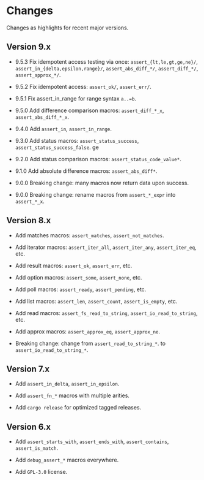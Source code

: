 # Changes

Changes as highlights for recent major versions.


## Version 9.x

* 9.5.3 Fix idempotent access testing via once: `assert_{lt,le,gt,ge,ne}/`, `assert_in_{delta,epsilon,range}/`, `assert_abs_diff_*/`, `assert_diff_*/`, `assert_approx_*/`.

* 9.5.2 Fix idempotent access: `assert_ok/`, `assert_err/`.

* 9.5.1 Fix assert_in_range for range syntax `a..=b`.
  
* 9.5.0 Add difference comparison macros: `assert_diff_*_x`, `assert_abs_diff_*_x`.

* 9.4.0 Add `assert_in`, `assert_in_range`.

* 9.3.0 Add status macros: `assert_status_success`,  `assert_status_success_false`.
ge

* 9.2.0 Add status comparison macros: `assert_status_code_value*`.

* 9.1.0 Add absolute difference macros: `assert_abs_diff*`.

* 9.0.0 Breaking change: many macros now return data upon success.

* 9.0.0 Breaking change: rename macros from `assert_*_expr` into `assert_*_x`.


## Version 8.x

* Add matches macros: `assert_matches`, `assert_not_matches`.

* Add iterator macros: `assert_iter_all`, `assert_iter_any`, `assert_iter_eq`, etc.

* Add result macros: `assert_ok`, `assert_err`, etc.

* Add option macros: `assert_some`, `assert_none`, etc.

* Add poll macros: `assert_ready`, `assert_pending`, etc.

* Add list macros: `assert_len`, `assert_count`, `assert_is_empty`, etc.

* Add read macros: `assert_fs_read_to_string`, `assert_io_read_to_string`, etc.

* Add approx macros: `assert_approx_eq`, `assert_approx_ne`.

* Breaking change: change from `assert_read_to_string_*`. to `assert_io_read_to_string_*`.


## Version 7.x

* Add `assert_in_delta`, `assert_in_epsilon`.

* Add `assert_fn_*` macros with multiple arities.

* Add `cargo release` for optimized tagged releases.


## Version 6.x

* Add `assert_starts_with`, `assert_ends_with`, `assert_contains`, `assert_is_match`.

* Add `debug_assert_*` macros everywhere.

* Add `GPL-3.0` license.
